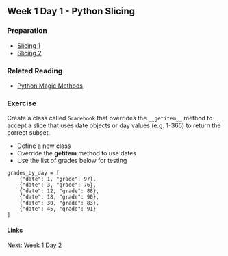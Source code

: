 ## Week 1 Day 1 - Python Slicing

### Preparation
- [Slicing 1](http://stackoverflow.com/questions/509211/explain-pythons-slice-notation/509295#509295)
- [Slicing 2](http://www.diveintopython.net/native_data_types/lists.html#odbchelper.list.slice)

### Related Reading
- [Python Magic Methods](http://www.rafekettler.com/magicmethods.html)

### Exercise
Create a class called `Gradebook` that overrides the `__getitem__` method to accept a slice that
uses date objects or day values (e.g. 1-365) to return the correct subset.

- Define a new class
- Override the __getitem__ method to use dates
- Use the list of grades below for testing

```
grades_by_day = [
    {"date": 1, "grade": 97},
    {"date": 3, "grade": 76},
    {"date": 12, "grade": 88},
    {"date": 18, "grade": 90},
    {"date": 30, "grade": 83},
    {"date": 45, "grade": 91}
]
```

#### Links
Next: [Week 1 Day 2](W1D2.md)